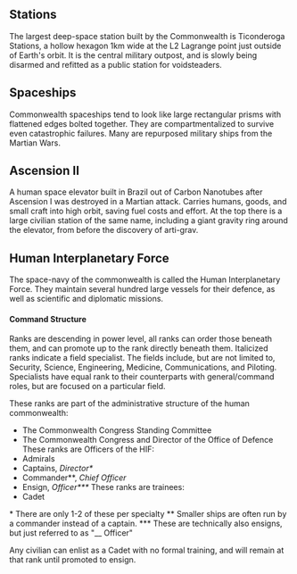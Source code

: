 ## Stations
The largest deep-space station built by the Commonwealth is Ticonderoga Stations, a hollow hexagon 1km wide at the L2 Lagrange point just outside of Earth's orbit. It is the central military outpost, and is slowly being disarmed and refitted as a public station for voidsteaders.
## Spaceships
Commonwealth spaceships tend to look like large rectangular prisms with flattened edges bolted together. They are compartmentalized to survive even catastrophic failures. Many are repurposed military ships from the Martian Wars.
## Ascension II
A human space elevator built in Brazil out of Carbon Nanotubes after Ascension I was destroyed in a Martian attack. Carries humans, goods, and small craft into high orbit, saving fuel costs and effort. At the top there is a large civilian station of the same name, including a giant gravity ring around the elevator, from before the discovery of arti-grav.
## Human Interplanetary Force
The space-navy of the commonwealth is called the Human Interplanetary Force. They maintain several hundred large vessels for their defence, as well as scientific and diplomatic missions. 
#### Command Structure
Ranks are descending in power level, all ranks can order those beneath them, and can promote up to the rank directly beneath them. Italicized ranks indicate a field specialist. The fields include, but are not limited to, Security, Science, Engineering, Medicine, Communications, and Piloting. Specialists have equal rank to their counterparts with general/command roles, but are focused on a particular field.

These ranks are part of the administrative structure of the human commonwealth:
- The Commonwealth Congress Standing Committee
- The Commonwealth Congress and Director of the Office of Defence
These ranks are Officers of the HIF:
- Admirals
- Captains, *Director\**
- Commander\*\*, *Chief Officer*
- Ensign, *Officer\*\*\**
These ranks are trainees:
- Cadet

\* There are only 1-2 of these per specialty
\*\* Smaller ships are often run by a commander instead of a captain.
\*\*\* These are technically also ensigns, but just referred to as "__ Officer"

Any civilian can enlist as a Cadet with no formal training, and will remain at that rank until promoted to ensign.